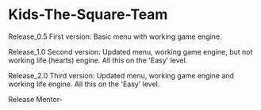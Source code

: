 Kids-The-Square-Team
====================

Release_0.5
First version: Basic menu with working game engine.

Release_1.0
Second version: Updated menu, working game engine, but not working life (hearts) engine. All this on the 'Easy' level.

Release_2.0
Third version: Updated menu, working game engine and working life engine. All this on the 'Easy' level.

Release
Mentor-
